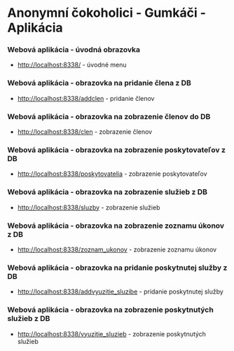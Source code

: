 # Anonymní čokoholici - Gumkáči - Aplikácia

### Webová aplikácia - úvodná obrazovka
+ [http://localhost:8338/](http://localhost:8338/) - úvodné menu

### Webová aplikácia - obrazovka na pridanie člena z DB
+ [http://localhost:8338/addclen](http://localhost:8338/addclen) - pridanie členov

### Webová aplikácia - obrazovka na zobrazenie členov do DB
+ [http://localhost:8338/clen](http://localhost:8338/clen) - zobrazenie členov

### Webová aplikácia - obrazovka na zobrazenie poskytovateľov z DB
+ [http://localhost:8338/poskytovatelia](http://localhost:8338/poskytovatelia) - zobrazenie poskytovateľov

### Webová aplikácia - obrazovka na zobrazenie služieb z DB
+ [http://localhost:8338/sluzby](http://localhost:8338/sluzby) - zobrazenie služieb

### Webová aplikácia - obrazovka na zobrazenie zoznamu úkonov z DB
+ [http://localhost:8338/zoznam_ukonov](http://localhost:8338/zoznam_ukonov) - zobrazenie zoznamu úkonov

### Webová aplikácia - obrazovka na pridanie poskytnutej služby z DB
+ [http://localhost:8338/addvyuzitie_sluzibe](http://localhost:8338/addvyuzitie_sluzieb) - pridanie poskytnutej služby

### Webová aplikácia - obrazovka na zobrazenie poskytnutých služieb z DB
+ [http://localhost:8338/vyuzitie_sluzieb](http://localhost:8338/vyuzitie_sluzieb) - zobrazenie poskytnutých služieb






